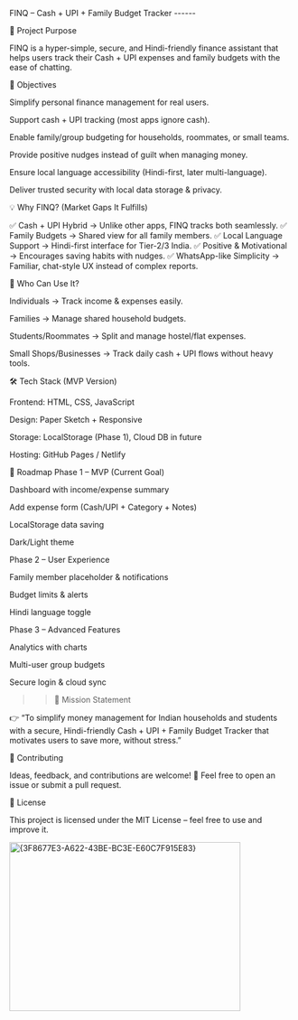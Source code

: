 FINQ – Cash + UPI + Family Budget Tracker ------

🔹 Project Purpose

FINQ is a hyper-simple, secure, and Hindi-friendly finance assistant that helps users track their Cash + UPI expenses and family budgets with the ease of chatting.

🎯 Objectives

Simplify personal finance management for real users.

Support cash + UPI tracking (most apps ignore cash).

Enable family/group budgeting for households, roommates, or small teams.

Provide positive nudges instead of guilt when managing money.

Ensure local language accessibility (Hindi-first, later multi-language).

Deliver trusted security with local data storage & privacy.


💡 Why FINQ? (Market Gaps It Fulfills)

✅ Cash + UPI Hybrid → Unlike other apps, FINQ tracks both seamlessly.
✅ Family Budgets → Shared view for all family members.
✅ Local Language Support → Hindi-first interface for Tier-2/3 India.
✅ Positive & Motivational → Encourages saving habits with nudges.
✅ WhatsApp-like Simplicity → Familiar, chat-style UX instead of complex reports.


🤝 Who Can Use It?

Individuals → Track income & expenses easily.

Families → Manage shared household budgets.

Students/Roommates → Split and manage hostel/flat expenses.

Small Shops/Businesses → Track daily cash + UPI flows without heavy tools.


🛠️ Tech Stack (MVP Version)

Frontend: HTML, CSS, JavaScript

Design: Paper Sketch + Responsive

Storage: LocalStorage (Phase 1), Cloud DB in future

Hosting: GitHub Pages / Netlify


>
🚀 Roadmap
Phase 1 – MVP (Current Goal)

Dashboard with income/expense summary

Add expense form (Cash/UPI + Category + Notes)

LocalStorage data saving

Dark/Light theme

Phase 2 – User Experience

Family member placeholder & notifications

Budget limits & alerts

Hindi language toggle

Phase 3 – Advanced Features

Analytics with charts

Multi-user group budgets

Secure login & cloud sync



>>📌 Mission Statement

👉 “To simplify money management for Indian households and students with a secure, Hindi-friendly Cash + UPI + Family Budget Tracker 
     that motivates users to save more, without stress.”

📢 Contributing

Ideas, feedback, and contributions are welcome! 🙌
Feel free to open an issue or submit a pull request.

📜 License

This project is licensed under the MIT License – feel free to use and improve it.

<img width="409" height="299" alt="{3F8677E3-A622-43BE-BC3E-E60C7F915E83}" src="https://github.com/user-attachments/assets/10e2e15c-222d-4497-9437-e34f745c8ed6" />
